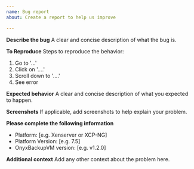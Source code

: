```yaml
---
name: Bug report
about: Create a report to help us improve

---
```


**Describe the bug**
A clear and concise description of what the bug is.

**To Reproduce**
Steps to reproduce the behavior:
1. Go to '...'
2. Click on '....'
3. Scroll down to '....'
4. See error

**Expected behavior**
A clear and concise description of what you expected to happen.

**Screenshots**
If applicable, add screenshots to help explain your problem.

**Please complete the following information**
 - Platform: [e.g. Xenserver or XCP-NG]
 - Platform Version: [e.g. 7.5]
 - OnyxBackupVM version: [e.g. v1.2.0]

**Additional context**
Add any other context about the problem here.
